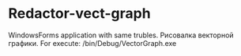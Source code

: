 # Redactor-vect-graph
WindowsForms application with same trubles.
Рисовалка векторной графики.
For execute: /bin/Debug/VectorGraph.exe
